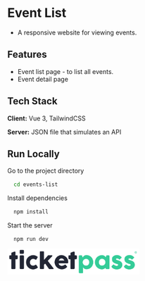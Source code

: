 # Event List

- A responsive website for viewing events.

## Features

- Event list page - to list all events.
- Event detail page

## Tech Stack

**Client:** Vue 3, TailwindCSS

**Server:** JSON file that simulates an API

## Run Locally

Go to the project directory

```bash
  cd events-list
```

Install dependencies

```bash
  npm install
```

Start the server

```bash
  npm run dev
```

<img src="./src/assets/ticketpass_logo.svg" width="300px">
